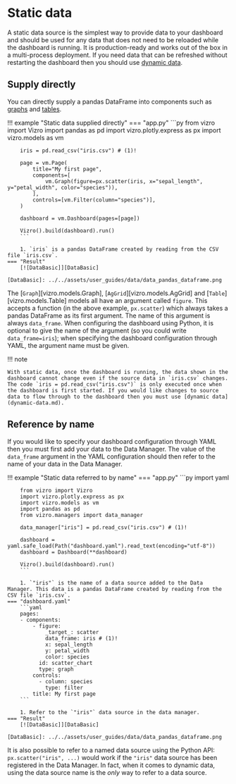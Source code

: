# Static data

A static data source is the simplest way to provide data to your dashboard and should be used for any data that does not need to be reloaded while the dashboard is running. It is production-ready and works out of the box in a multi-process deployment. If you need data that can be refreshed without restarting the dashboard then you should use [dynamic data](dynamic-data.md).

## Supply directly

You can directly supply a pandas DataFrame into components such as [graphs](graph.md) and [tables](table.md). 

!!! example "Static data supplied directly"
    === "app.py"
        ```py
        from vizro import Vizro
        import pandas as pd
        import vizro.plotly.express as px
        import vizro.models as vm

        iris = pd.read_csv("iris.csv") # (1)!

        page = vm.Page(
            title="My first page",
            components=[
                vm.Graph(figure=px.scatter(iris, x="sepal_length", y="petal_width", color="species")),
            ],
            controls=[vm.Filter(column="species")],
        )

        dashboard = vm.Dashboard(pages=[page])

        Vizro().build(dashboard).run()
        ```

        1. `iris` is a pandas DataFrame created by reading from the CSV file `iris.csv`.
    === "Result"
        [![DataBasic]][DataBasic]

    [DataBasic]: ../../assets/user_guides/data/data_pandas_dataframe.png

The [`Graph`][vizro.models.Graph], [`AgGrid`][vizro.models.AgGrid] and [`Table`][vizro.models.Table] models all have an argument called `figure`. This accepts a function (in the above example, `px.scatter`) which always takes a pandas DataFrame as its first argument. The name of this argument is always `data_frame`. When configuring the dashboard using Python, it is optional to give the name of the argument (so you could write `data_frame=iris`); when specifying the dashboard configuration through YAML, the argument name must be given.

!!! note

    With static data, once the dashboard is running, the data shown in the dashboard cannot change even if the source data in `iris.csv` changes. The code `iris = pd.read_csv("iris.csv")` is only executed once when the dashboard is first started. If you would like changes to source data to flow through to the dashboard then you must use [dynamic data](dynamic-data.md).

## Reference by name

If you would like to specify your dashboard configuration through YAML then you must first add your data to the Data Manager. The value of the `data_frame` argument in the YAML configuration should then refer to the name of your data in the Data Manager. 

!!! example "Static data referred to by name"
    === "app.py"
        ```py
        import yaml

        from vizro import Vizro
        import vizro.plotly.express as px
        import vizro.models as vm
        import pandas as pd
        from vizro.managers import data_manager

        data_manager["iris"] = pd.read_csv("iris.csv") # (1)!

        dashboard = yaml.safe_load(Path("dashboard.yaml").read_text(encoding="utf-8"))
        dashboard = Dashboard(**dashboard)

        Vizro().build(dashboard).run()
        ```

        1. `"iris"` is the name of a data source added to the Data Manager. This data is a pandas DataFrame created by reading from the CSV file `iris.csv`.
    === "dashboard.yaml"
        ```yaml
        pages:
        - components:
            - figure:
                _target_: scatter
                data_frame: iris # (1)! 
                x: sepal_length
                y: petal_width
                color: species
              id: scatter_chart
              type: graph
            controls:
              - column: species
                type: filter
            title: My first page
        ```

        1. Refer to the `"iris"` data source in the data manager.
    === "Result"
        [![DataBasic]][DataBasic]

    [DataBasic]: ../../assets/user_guides/data/data_pandas_dataframe.png

It is also possible to refer to a named data source using the Python API: `px.scatter("iris", ...)` would work if the `"iris"` data source has been registered in the Data Manager. In fact, when it comes to dynamic data, using the data source name is the _only_ way to refer to a data source.
